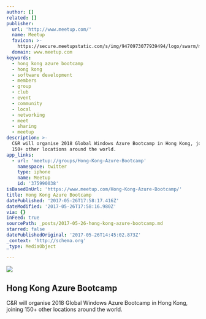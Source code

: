 ```yaml
---
author: []
related: []
publisher:
  url: 'http://www.meetup.com/'
  name: Meetup
  favicon: >-
    https://secure.meetupstatic.com/s/img/9470973077939494/logo/swarm/m_swarm_196x196.png
  domain: www.meetup.com
keywords:
  - hong kong azure bootcamp
  - hong kong
  - software development
  - members
  - group
  - club
  - event
  - community
  - local
  - networking
  - meet
  - sharing
  - meetup
description: >-
  C&R will organise 2018 Global Windows Azure Bootcamp in Hong Kong, joining
  150+ other locations around the world.
app_links:
  - url: 'meetup://groups/Hong-Kong-Azure-Bootcamp'
    namespace: twitter
    type: iphone
    name: Meetup
    id: '375990038'
isBasedOnUrl: 'https://www.meetup.com/Hong-Kong-Azure-Bootcamp/'
title: Hong Kong Azure Bootcamp
datePublished: '2017-05-26T17:58:17.416Z'
dateModified: '2017-05-26T17:58:16.980Z'
via: {}
inFeed: true
sourcePath: _posts/2017-05-26-hong-kong-azure-bootcamp.md
starred: false
datePublishedOriginal: '2017-05-26T14:45:02.873Z'
_context: 'http://schema.org'
_type: MediaObject

---
```

<article style=""><img src="https://imgflo.herokuapp.com/graph/2b2431f8e7ba7b0/67376702ce4905a250df2bd099ee9955/noop.png?input=https%3A%2F%2Fsecure.meetupstatic.com%2Fs%2Fimg%2F286374644891845767035%2Flogo%2Fmeetup-logo-script-1200x630.png" /><h1>Hong Kong Azure Bootcamp</h1><p>C&amp;R will organise 2018 Global Windows Azure Bootcamp in Hong Kong, joining 150+ other locations around the world.</p></article>